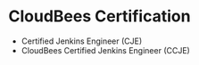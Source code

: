 # CloudBees Certification

- Certified Jenkins Engineer (CJE)
- CloudBees Certified Jenkins Engineer (CCJE)
